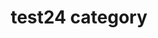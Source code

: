 ---
title: "test24 category"
permalink: /categories/test24/
layout: category
author_profile: true
taxonomy: test24_
---